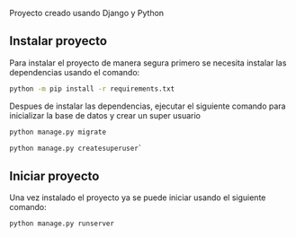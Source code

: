 Proyecto creado usando Django y Python

## Instalar proyecto

Para instalar el proyecto de manera segura primero se necesita instalar las dependencias usando el comando:

```bash
python -m pip install -r requirements.txt
```

Despues de instalar las dependencias, ejecutar el siguiente comando para inicializar la base de datos y crear un super usuario

```bash
python manage.py migrate

python manage.py createsuperuser`
```

## Iniciar proyecto

Una vez instalado el proyecto ya se puede iniciar usando el siguiente comando:

```bash
python manage.py runserver
```
